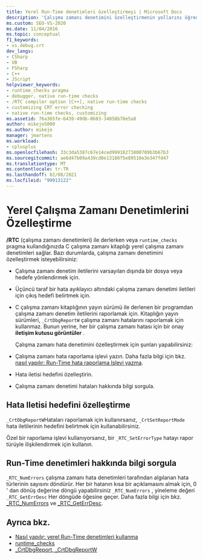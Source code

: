 ```yaml
---
title: Yerel Run-Time denetimleri özelleştirmeyi | Microsoft Docs
description: 'Çalışma zamanı denetimini özelleştirmenin yollarını öğrenin: ileti hedefi belirtme, hata raporlama işlevi yazma ve hata bilgilerini sorgulama.'
ms.custom: SEO-VS-2020
ms.date: 11/04/2016
ms.topic: conceptual
f1_keywords:
- vs.debug.crt
dev_langs:
- CSharp
- VB
- FSharp
- C++
- JScript
helpviewer_keywords:
- runtime_checks pragma
- debugger, native run-time checks
- /RTC compiler option [C++], native run-time checks
- customizing CRT error checking
- native run-time checks, customizing
ms.assetid: 76a365fe-6439-49db-8603-34058b78e5a8
author: mikejo5000
ms.author: mikejo
manager: jmartens
ms.workload:
- cplusplus
ms.openlocfilehash: 33c3da5387c67e14ced99918273800709b3b67b3
ms.sourcegitcommit: ae6d47b09a439cd0e13180f5e89510e3e347fd47
ms.translationtype: MT
ms.contentlocale: tr-TR
ms.lasthandoff: 02/08/2021
ms.locfileid: "99913122"
---
```

# <a name="native-run-time-checks-customization"></a>Yerel Çalışma Zamanı Denetimlerini Özelleştirme
**/RTC** (çalışma zamanı denetimleri) ile derlerken veya `runtime_checks` pragma kullandığınızda C çalışma zamanı kitaplığı yerel çalışma zamanı denetimleri sağlar. Bazı durumlarda, çalışma zamanı denetimini özelleştirmek isteyebilirsiniz:

- Çalışma zamanı denetim iletilerini varsayılan dışında bir dosya veya hedefe yönlendirmek için.

- Üçüncü taraf bir hata ayıklayıcı altındaki çalışma zamanı denetimi iletileri için çıkış hedefi belirtmek için.

- C çalışma zamanı kitaplığının yayın sürümü ile derlenen bir programdan çalışma zamanı denetim iletilerini raporlamak için. Kitaplığın yayın sürümleri, `_CrtDbgReportW` çalışma zamanı hatalarını raporlamak için kullanmaz. Bunun yerine, her bir çalışma zamanı hatası için bir onay **iletişim kutusu görüntüler** .

  Çalışma zamanı hata denetimini özelleştirmek için şunları yapabilirsiniz:

- Çalışma zamanı hata raporlama işlevi yazın. Daha fazla bilgi için bkz. [nasıl yapılır: Run-Time hata raporlama Işlevi yazma](../debugger/how-to-write-a-run-time-error-reporting-function.md).

- Hata iletisi hedefini özelleştirin.

- Çalışma zamanı denetimi hataları hakkında bilgi sorgula.

## <a name="customize-the-error-message-destination"></a>Hata Iletisi hedefini özelleştirme
 `_CrtDbgReportW`Hataları raporlamak için kullanırsanız, `_CrtSetReportMode` hata iletilerinin hedefini belirtmek için kullanabilirsiniz.

 Özel bir raporlama işlevi kullanıyorsanız, bir `_RTC_SetErrorType` hatayı rapor türüyle ilişkilendirmek için kullanın.

## <a name="query-for-information-about-run-time-checks"></a>Run-Time denetimleri hakkında bilgi sorgula
 `_RTC_NumErrors` çalışma zamanı hata denetimleri tarafından algılanan hata türlerinin sayısını döndürür. Her bir hatanın kısa bir açıklamasını almak için, 0 ' dan dönüş değerine döngü yapabilirsiniz `_RTC_NumErrors` , yineleme değeri `_RTC_GetErrDesc` Her döngüde öğesine geçer. Daha fazla bilgi için bkz. [_RTC_NumErrors](/cpp/c-runtime-library/reference/rtc-numerrors) ve [_RTC_GetErrDesc](/cpp/c-runtime-library/reference/rtc-geterrdesc).

## <a name="see-also"></a>Ayrıca bkz.
- [Nasıl yapılır: yerel Run-Time denetimleri kullanma](../debugger/how-to-use-native-run-time-checks.md)
- [runtime_checks](/cpp/preprocessor/runtime-checks)
- [_CrtDbgReport, _CrtDbgReportW](/cpp/c-runtime-library/reference/crtdbgreport-crtdbgreportw)